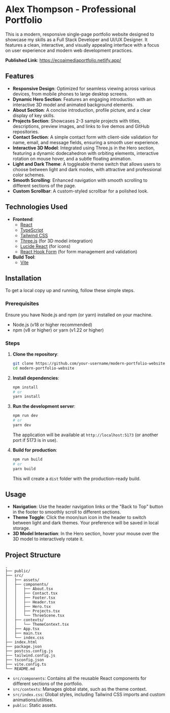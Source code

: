 # Alex Thompson - Professional Portfolio

This is a modern, responsive single-page portfolio website designed to showcase my skills as a Full Stack Developer and UI/UX Designer. It features a clean, interactive, and visually appealing interface with a focus on user experience and modern web development practices.

**Published Link**: https://ecoaimediaportfolio.netlify.app/

## Features

*   **Responsive Design**: Optimized for seamless viewing across various devices, from mobile phones to large desktop screens.
*   **Dynamic Hero Section**: Features an engaging introduction with an interactive 3D model and animated background elements.
*   **About Section**: A concise introduction, profile picture, and a clear display of key skills.
*   **Projects Section**: Showcases 2-3 sample projects with titles, descriptions, preview images, and links to live demos and GitHub repositories.
*   **Contact Section**: A simple contact form with client-side validation for name, email, and message fields, ensuring a smooth user experience.
*   **Interactive 3D Model**: Integrated using Three.js in the Hero section, featuring a dynamic dodecahedron with orbiting elements, interactive rotation on mouse hover, and a subtle floating animation.
*   **Light and Dark Theme**: A toggleable theme switch that allows users to choose between light and dark modes, with attractive and professional color schemes.
*   **Smooth Scrolling**: Enhanced navigation with smooth scrolling to different sections of the page.
*   **Custom Scrollbar**: A custom-styled scrollbar for a polished look.

## Technologies Used

*   **Frontend**:
    *   [React](https://react.dev/)
    *   [TypeScript](https://www.typescriptlang.org/)
    *   [Tailwind CSS](https://tailwindcss.com/)
    *   [Three.js](https://threejs.org/) (for 3D model integration)
    *   [Lucide React](https://lucide.dev/icons/) (for icons)
    *   [React Hook Form](https://react-hook-form.com/) (for form management and validation)
*   **Build Tool**:
    *   [Vite](https://vitejs.dev/)

## Installation

To get a local copy up and running, follow these simple steps.

### Prerequisites

Ensure you have Node.js and npm (or yarn) installed on your machine.

*   Node.js (v18 or higher recommended)
*   npm (v8 or higher) or yarn (v1.22 or higher)

### Steps

1.  **Clone the repository**:
    ```bash
    git clone https://github.com/your-username/modern-portfolio-website.git
    cd modern-portfolio-website
    ```
2.  **Install dependencies**:
    ```bash
    npm install
    # or
    yarn install
    ```
3.  **Run the development server**:
    ```bash
    npm run dev
    # or
    yarn dev
    ```
    The application will be available at `http://localhost:5173` (or another port if 5173 is in use).

4.  **Build for production**:
    ```bash
    npm run build
    # or
    yarn build
    ```
    This will create a `dist` folder with the production-ready build.

## Usage

*   **Navigation**: Use the header navigation links or the "Back to Top" button in the footer to smoothly scroll to different sections.
*   **Theme Toggle**: Click the moon/sun icon in the header to switch between light and dark themes. Your preference will be saved in local storage.
*   **3D Model Interaction**: In the Hero section, hover your mouse over the 3D model to interactively rotate it.

## Project Structure

```
.
├── public/
├── src/
│   ├── assets/
│   ├── components/
│   │   ├── About.tsx
│   │   ├── Contact.tsx
│   │   ├── Footer.tsx
│   │   ├── Header.tsx
│   │   ├── Hero.tsx
│   │   ├── Projects.tsx
│   │   └── ThreeScene.tsx
│   ├── contexts/
│   │   └── ThemeContext.tsx
│   ├── App.tsx
│   ├── main.tsx
│   └── index.css
├── index.html
├── package.json
├── postcss.config.js
├── tailwind.config.js
├── tsconfig.json
├── vite.config.ts
└── README.md
```

*   `src/components`: Contains all the reusable React components for different sections of the portfolio.
*   `src/contexts`: Manages global state, such as the theme context.
*   `src/index.css`: Global styles, including Tailwind CSS imports and custom animations/utilities.
*   `public`: Static assets.

